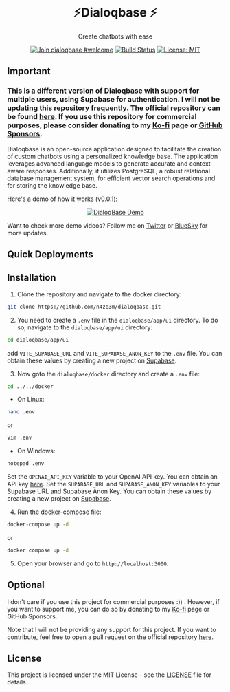 <h1 align="center">⚡Dialoqbase ⚡</h1>
<p align="center">
 Create chatbots with ease
</p>

<div align="center"> 
  
  [![Join dialoqbase #welcome](https://img.shields.io/badge/discord-join%20chat-blue.svg)](https://discord.gg/SPE3npH7Wu)
  [![Build Status](https://github.com/n4ze3m/dialoqbase/actions/workflows/build.yml/badge.svg)](https://github.com/n4ze3m/dialoqbase/actions/workflows/build.yml)
  [![License: MIT](https://img.shields.io/github/license/n4ze3m/dialoqbase)](https://github.com/n4ze3m/dialoqbase/blob/master/LICENSE)
</div>

## Important

<h3>
This is a different version of Dialoqbase with support for multiple users, using Supabase for authentication. I will not be updating this repository frequently. The official repository can be found  <a href="https://github.com/n4ze3m/dialoqbase">here</a>. If you use this repository for commercial purposes, please consider donating to my <a href="https://ko-fi.com/n4ze3m">Ko-fi</a> page or <a href="https://github.com/sponsors/n4ze3m/">GitHub Sponsors</a>.
</h3>

Dialoqbase is an open-source application designed to facilitate the creation of custom chatbots using a personalized knowledge base. The application leverages advanced language models to generate accurate and context-aware responses. Additionally, it utilizes PostgreSQL, a robust relational database management system, for efficient vector search operations and for storing the knowledge base.


Here's a demo of how it works (v0.0.1):

<div align="center">

[![DialoqBase Demo](https://img.youtube.com/vi/Kktfs8JI4yI/0.jpg)](https://www.youtube.com/watch?v=Kktfs8JI4yI)

</div>

Want to check more demo videos? Follow me on [Twitter](https://twitter.com/n4ze3m) or [BlueSky](https://bsky.app/profile/n4ze3m.com) for more updates.

## Quick Deployments

## Installation

1. Clone the repository and navigate to the docker directory:

```bash
git clone https://github.com/n4ze3m/dialoqbase.git
```

2. You need to create a `.env` file in the `dialoqbase/app/ui` directory. To do so, navigate to the `dialoqbase/app/ui` directory:

```bash
cd dialoqbase/app/ui
```

add `VITE_SUPABASE_URL` and `VITE_SUPABASE_ANON_KEY` to the `.env` file. You can obtain these values by creating a new project on [Supabase](https://supabase.com/).

3. Now goto the `dialoqbase/docker` directory and create a `.env` file:

```bash
cd ../../docker
```

- On Linux:

```bash
nano .env
```

or

```bash
vim .env
```

- On Windows:

```bash
notepad .env
```

Set the `OPENAI_API_KEY` variable to your OpenAI API key. You can obtain an API key [here](https://platform.openai.com/account/api-keys).
Set the `SUPABASE_URL` and `SUPABASE_ANON_KEY` variables to your Supabase URL and Supabase Anon Key. You can obtain these values by creating a new project on [Supabase](https://supabase.com/).

4. Run the docker-compose file:

```bash
docker-compose up -d
```

or

```bash
docker compose up -d
```

5. Open your browser and go to `http://localhost:3000`.

## Optional

I don't care if you use this project for commercial purposes :)) . However, if you want to support me, you can do so by donating to my [Ko-fi](https://ko-fi.com/n4ze3m) page or GitHub Sponsors.

Note that I will not be providing any support for this project. If you want to contribute, feel free to open a pull request on the official repository [here](https://github.com/n4ze3m/dialoqbase).

## License

This project is licensed under the MIT License - see the [LICENSE](LICENSE) file for details.
